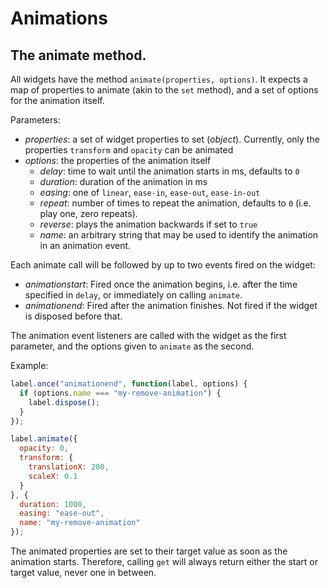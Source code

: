 # Animations

## The animate method.

All widgets have the method `animate(properties, options)`. It expects a map of properties to animate (akin to the `set` method), and a set of options for the animation itself.

Parameters:

- *properties*: a set of widget properties to set (*object*). Currently, only the properties `transform` and `opacity` can be animated
- *options*: the properties of the animation itself
    - *delay*: time to wait until the animation starts in ms, defaults to `0`
    - *duration*: duration of the animation in ms
    - *easing*: one of `linear`, `ease-in`, `ease-out`, `ease-in-out`
    - *repeat*: number of times to repeat the animation, defaults to `0` (i.e. play one, zero repeats).
    - *reverse*: plays the animation backwards if set to `true`
    - *name*: an arbitrary string that may be used to identify the animation in an animation event.

Each animate call will be followed by up to two events fired on the widget:

- *animationstart*: Fired once the animation begins, i.e. after the time specified in `delay`, or immediately on calling `animate`.
- *animationend*: Fired after the animation finishes. Not fired if the widget is disposed before that.

The animation event listeners are called with the widget as the first parameter, and the options given to `animate` as the second.

Example:

```javascript
label.once("animationend", function(label, options) {
  if (options.name === "my-remove-animation") {
    label.dispose();
  }
});

label.animate({
  opacity: 0,
  transform: {
    translationX: 200,
    scaleX: 0.1
  }
}, {
  duration: 1000,
  easing: "ease-out",
  name: "my-remove-animation"
});
```

The animated properties are set to their target value as soon as the animation starts. Therefore, calling `get` will always return either the start or target value, never one in between.
